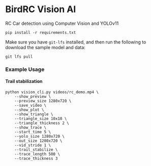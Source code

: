 # BirdRC Vision AI
RC Car detection using Computer Vision and YOLOv11

```shell
pip install -r requirements.txt
```

Make sure you have `git-lfs` installed, and then run the following to download the sample model and data:

```shell
git lfs pull
```

### Example Usage
#### Trail stabilization
```shell
python vision_cli.py videos/rc_demo.mp4 \
    --show_preview \
    --preview_size 1280x720 \
    --save_video \
    --show_plot \
    --show_triangle \
    --triangle_size 10x10 \
    --triangle_thickness 2 \
    --show_trace \
    --start_time 5 \
    --yolo_size 1280x720 \
    --out_size 1280x720 \
    --vid_stride 1 \
    --trail_stabilize \
    --trace_length 500 \
    --trace_thickness 3
```

